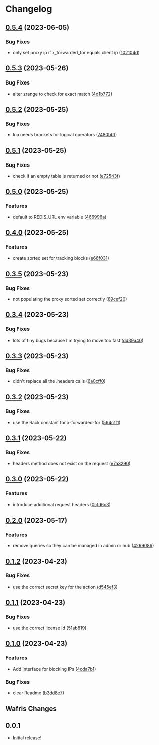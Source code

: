 # Changelog

## [0.5.4](https://github.com/Wafris/wafris-rb/compare/v0.5.3...v0.5.4) (2023-06-05)


### Bug Fixes

* only set proxy ip if x_forwarded_for equals client ip ([102104d](https://github.com/Wafris/wafris-rb/commit/102104d1675034aa92612090c24def9b04323ea5))

## [0.5.3](https://github.com/Wafris/wafris-rb/compare/v0.5.2...v0.5.3) (2023-05-26)


### Bug Fixes

* alter zrange to check for exact match ([4d1b772](https://github.com/Wafris/wafris-rb/commit/4d1b772869a7e97c674e246584e8df4a3789ed98))

## [0.5.2](https://github.com/Wafris/wafris-rb/compare/v0.5.1...v0.5.2) (2023-05-25)


### Bug Fixes

* lua needs brackets for logical operators ([7480bb1](https://github.com/Wafris/wafris-rb/commit/7480bb1d83dfc50152453e31b481959f477afbcd))

## [0.5.1](https://github.com/Wafris/wafris-rb/compare/v0.5.0...v0.5.1) (2023-05-25)


### Bug Fixes

* check if an empty table is returned or not ([e72543f](https://github.com/Wafris/wafris-rb/commit/e72543f62220806fd5b60492559de59bfb011adf))

## [0.5.0](https://github.com/Wafris/wafris-rb/compare/v0.4.0...v0.5.0) (2023-05-25)


### Features

* default to REDIS_URL env variable ([466996a](https://github.com/Wafris/wafris-rb/commit/466996a4673f21a19bf0d5041fb147f937a0ff7c))

## [0.4.0](https://github.com/Wafris/wafris-rb/compare/v0.3.5...v0.4.0) (2023-05-25)


### Features

* create sorted set for tracking blocks ([e66f031](https://github.com/Wafris/wafris-rb/commit/e66f031e3ddb09f950d3bef07998c8211d53a527))

## [0.3.5](https://github.com/Wafris/wafris-rb/compare/v0.3.4...v0.3.5) (2023-05-23)


### Bug Fixes

* not populating the proxy sorted set correctly ([89cef20](https://github.com/Wafris/wafris-rb/commit/89cef201a96755f66f18d439c75bea39c68b436c))

## [0.3.4](https://github.com/Wafris/wafris-rb/compare/v0.3.3...v0.3.4) (2023-05-23)


### Bug Fixes

* lots of tiny bugs because I'm trying to move too fast ([dd39a40](https://github.com/Wafris/wafris-rb/commit/dd39a4042f87319c684288f6a2736e42376fd31f))

## [0.3.3](https://github.com/Wafris/wafris-rb/compare/v0.3.2...v0.3.3) (2023-05-23)


### Bug Fixes

* didn't replace all the .headers calls ([6a0cff0](https://github.com/Wafris/wafris-rb/commit/6a0cff07e911320585e964c422f6c1104ea9ecc5))

## [0.3.2](https://github.com/Wafris/wafris-rb/compare/v0.3.1...v0.3.2) (2023-05-23)


### Bug Fixes

* use the Rack constant for x-forwarded-for ([594c1f1](https://github.com/Wafris/wafris-rb/commit/594c1f1e55bcaa9c49c0bcd8851d842519e51047))

## [0.3.1](https://github.com/Wafris/wafris-rb/compare/v0.3.0...v0.3.1) (2023-05-22)


### Bug Fixes

* headers method does not exist on the request ([e7a3290](https://github.com/Wafris/wafris-rb/commit/e7a3290f009ffa99064a1cce28cbfd7fac41de04))

## [0.3.0](https://github.com/Wafris/wafris-rb/compare/v0.2.0...v0.3.0) (2023-05-22)


### Features

* introduce additional request headers ([0cfd6c3](https://github.com/Wafris/wafris-rb/commit/0cfd6c3647354b074da1965944a9cfd68c987b9c))

## [0.2.0](https://github.com/Wafris/wafris-rb/compare/v0.1.2...v0.2.0) (2023-05-17)


### Features

* remove queries so they can be managed in admin or hub ([4269086](https://github.com/Wafris/wafris-rb/commit/4269086b8bc08bd0931ef6ab67dec1de61055b28))

## [0.1.2](https://github.com/Wafris/wafris-rb/compare/v0.1.1...v0.1.2) (2023-04-23)


### Bug Fixes

* use the correct secret key for the action ([d545ef3](https://github.com/Wafris/wafris-rb/commit/d545ef39adcbffe1fa2c411de99ce32f8bf9330c))

## [0.1.1](https://github.com/Wafris/wafris-rb/compare/v0.1.0...v0.1.1) (2023-04-23)


### Bug Fixes

* use the correct license Id ([51ab819](https://github.com/Wafris/wafris-rb/commit/51ab819c61afdbef9f7dcb118fa076953acb9841))

## [0.1.0](https://github.com/Wafris/wafris-rb/compare/0.0.1...v0.1.0) (2023-04-23)


### Features

* Add interface for blocking IPs ([4cda7b1](https://github.com/Wafris/wafris-rb/commit/4cda7b1bd7923fd64fb562bd794872105b8303e5))


### Bug Fixes

* clear Readme ([b3dd8e7](https://github.com/Wafris/wafris-rb/commit/b3dd8e70f12fac5b9c2cbf384826450a31518d36))

## Wafris Changes

0.0.1
----------

- Initial release!
